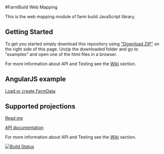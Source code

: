 #FarmBuild Web Mapping

This is the web mapping module of farm build JavaScript library.


## Getting Started

To get you started simply download this repository using <a href="https://github.com/FarmBuild/farmbuild-web-mapping/archive/master.zip" target="_blank">"Download ZIP"</a> on the right side of this page.
Unzip the downloaded folder and go to "examples" and open one of the html files in a browser.

For more information about API and Testing see the [Wiki](https://github.com/FarmBuild/farmbuild-web-mapping/wiki) section.
## AngularJS example
<a href="https://rawgit.com/FarmBuild/farmbuild-web-mapping/master/examples/index.html" target="_blank">Load or create FarmData</a>

## Supported projections
<a href="https://github.com/FarmBuild/farmbuild-web-mapping/tree/master/src/projections/README.md">Read me</a>

<a href="https://rawgit.com/FarmBuild/farmbuild-web-mapping/master/docs/farmbuild-web-mapping/0.1.20/index.html" target="_blank">API documentation</a>

For more information about API and Testing see the [Wiki](https://github.com/FarmBuild/farmbuild-web-mapping/wiki) section.

[![Build Status](https://travis-ci.org/FarmBuild/farmbuild-web-mapping.svg)](https://travis-ci.org/FarmBuild/farmbuild-web-mapping)
